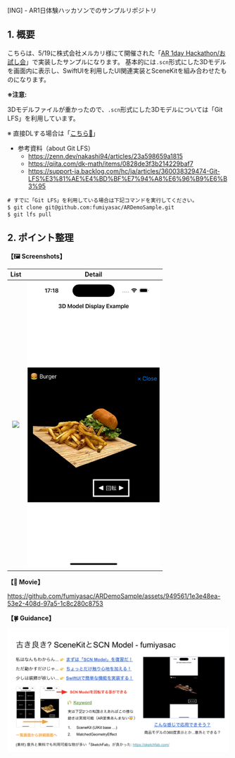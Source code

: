 [ING] - AR1日体験ハッカソンでのサンプルリポジトリ

## 1. 概要

こちらは、5/19に株式会社メルカリ様にて開催された「[AR 1day Hackathon/お試し会](https://melting-hack.connpass.com/event/317845/)」で実装したサンプルになります。
基本的には`.scn`形式にした3Dモデルを画面内に表示し、SwiftUIを利用したUI関連実装とSceneKitを組み合わせたものになります。

__※注意:__ 

3Dモデルファイルが重かったので、`.scn`形式にした3Dモデルについては「Git LFS」を利用しています。

※ 直接DLする場合は「[こちら💁](https://www.dropbox.com/scl/fo/hacm1dj7om0w43qjjxt1i/ABj3u26s3sAKh99GXz_OBAM?rlkey=l8x01s2v999f1wlag23p6i1aw&st=9s884snh&dl=0)」

- 参考資料（about Git LFS）
  - https://zenn.dev/nakashi94/articles/23a598659a1815
  - https://qiita.com/dk-math/items/0828de3f3b214229baf7
  - https://support-ja.backlog.com/hc/ja/articles/360038329474-Git-LFS%E3%81%AE%E4%BD%BF%E7%94%A8%E6%96%B9%E6%B3%95

```shell
# すでに「Git LFS」を利用している場合は下記コマンドを実行してください。
$ git clone git@github.com:fumiyasac/ARDemoSample.git
$ git lfs pull
```

## 2. ポイント整理

__【🖼️ Screenshots】__

List | Detail
:--: | :--:
<img src="./00-sample-capture-list.png" width="300" /> | <img src="./images/00-sample-capture-detail.png" width="300" />

__【🎥 Movie】__

https://github.com/fumiyasac/ARDemoSample/assets/949561/1e3e48ea-53e2-408d-97a5-1c8c280c8753

__【🍀 Guidance】__

![サンプル解説プレゼンテーション資料](./images/presentations.png)
